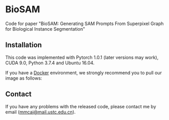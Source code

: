 # BioSAM
Code for paper "BioSAM: Generating SAM Prompts From Superpixel Graph for Biological Instance Segmentation"

## Installation

This code was implemented with Pytorch 1.0.1 (later versions may work), CUDA 9.0, Python 3.7.4 and Ubuntu 16.04.

If you have a [Docker](https://www.docker.com) environment, we strongly recommend you to pull our image as follows:

## Contact

If you have any problems with the released code, please contact me by email (mmcai@mail.ustc.edu.cn).


